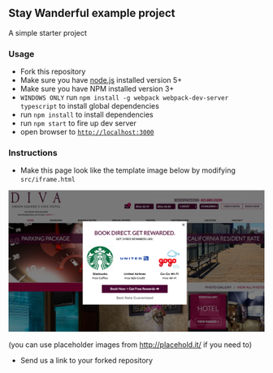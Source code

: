 ## Stay Wanderful example project

A simple starter project 

### Usage
- Fork this repository
- Make sure you have [node.js](https://nodejs.org/) installed version 5+
- Make sure you have NPM installed version 3+
- `WINDOWS ONLY` run `npm install -g webpack webpack-dev-server typescript` to install global dependencies
- run `npm install` to install dependencies
- run `npm start` to fire up dev server
- open browser to [`http://localhost:3000`](http://localhost:3000)

### Instructions
- Make this page look like the template image below by modifying `src/iframe.html`

![Template](template.png?raw=true)

(you can use placeholder images from http://placehold.it/ if you need to)

- Send us a link to your forked repository